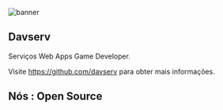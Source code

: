 ![banner](https://i.imgur.com/pA6O5Ko.jpeg)

## Davserv

Serviços Web Apps Game Developer.

Visite <https://github.com/davserv> para obter mais informações.

## Nós : Open Source
